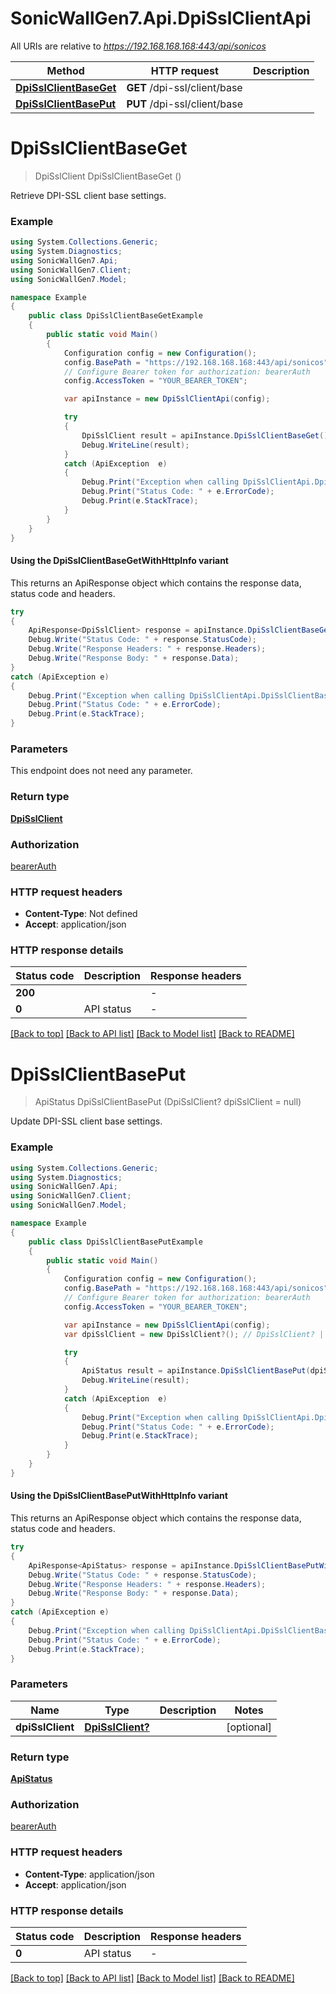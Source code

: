 # SonicWallGen7.Api.DpiSslClientApi

All URIs are relative to *https://192.168.168.168:443/api/sonicos*

| Method | HTTP request | Description |
|--------|--------------|-------------|
| [**DpiSslClientBaseGet**](DpiSslClientApi.md#dpisslclientbaseget) | **GET** /dpi-ssl/client/base |  |
| [**DpiSslClientBasePut**](DpiSslClientApi.md#dpisslclientbaseput) | **PUT** /dpi-ssl/client/base |  |

<a id="dpisslclientbaseget"></a>
# **DpiSslClientBaseGet**
> DpiSslClient DpiSslClientBaseGet ()



Retrieve DPI-SSL client base settings.

### Example
```csharp
using System.Collections.Generic;
using System.Diagnostics;
using SonicWallGen7.Api;
using SonicWallGen7.Client;
using SonicWallGen7.Model;

namespace Example
{
    public class DpiSslClientBaseGetExample
    {
        public static void Main()
        {
            Configuration config = new Configuration();
            config.BasePath = "https://192.168.168.168:443/api/sonicos";
            // Configure Bearer token for authorization: bearerAuth
            config.AccessToken = "YOUR_BEARER_TOKEN";

            var apiInstance = new DpiSslClientApi(config);

            try
            {
                DpiSslClient result = apiInstance.DpiSslClientBaseGet();
                Debug.WriteLine(result);
            }
            catch (ApiException  e)
            {
                Debug.Print("Exception when calling DpiSslClientApi.DpiSslClientBaseGet: " + e.Message);
                Debug.Print("Status Code: " + e.ErrorCode);
                Debug.Print(e.StackTrace);
            }
        }
    }
}
```

#### Using the DpiSslClientBaseGetWithHttpInfo variant
This returns an ApiResponse object which contains the response data, status code and headers.

```csharp
try
{
    ApiResponse<DpiSslClient> response = apiInstance.DpiSslClientBaseGetWithHttpInfo();
    Debug.Write("Status Code: " + response.StatusCode);
    Debug.Write("Response Headers: " + response.Headers);
    Debug.Write("Response Body: " + response.Data);
}
catch (ApiException e)
{
    Debug.Print("Exception when calling DpiSslClientApi.DpiSslClientBaseGetWithHttpInfo: " + e.Message);
    Debug.Print("Status Code: " + e.ErrorCode);
    Debug.Print(e.StackTrace);
}
```

### Parameters
This endpoint does not need any parameter.
### Return type

[**DpiSslClient**](DpiSslClient.md)

### Authorization

[bearerAuth](../README.md#bearerAuth)

### HTTP request headers

 - **Content-Type**: Not defined
 - **Accept**: application/json


### HTTP response details
| Status code | Description | Response headers |
|-------------|-------------|------------------|
| **200** |  |  -  |
| **0** | API status |  -  |

[[Back to top]](#) [[Back to API list]](../README.md#documentation-for-api-endpoints) [[Back to Model list]](../README.md#documentation-for-models) [[Back to README]](../README.md)

<a id="dpisslclientbaseput"></a>
# **DpiSslClientBasePut**
> ApiStatus DpiSslClientBasePut (DpiSslClient? dpiSslClient = null)



Update DPI-SSL client base settings.

### Example
```csharp
using System.Collections.Generic;
using System.Diagnostics;
using SonicWallGen7.Api;
using SonicWallGen7.Client;
using SonicWallGen7.Model;

namespace Example
{
    public class DpiSslClientBasePutExample
    {
        public static void Main()
        {
            Configuration config = new Configuration();
            config.BasePath = "https://192.168.168.168:443/api/sonicos";
            // Configure Bearer token for authorization: bearerAuth
            config.AccessToken = "YOUR_BEARER_TOKEN";

            var apiInstance = new DpiSslClientApi(config);
            var dpiSslClient = new DpiSslClient?(); // DpiSslClient? |  (optional) 

            try
            {
                ApiStatus result = apiInstance.DpiSslClientBasePut(dpiSslClient);
                Debug.WriteLine(result);
            }
            catch (ApiException  e)
            {
                Debug.Print("Exception when calling DpiSslClientApi.DpiSslClientBasePut: " + e.Message);
                Debug.Print("Status Code: " + e.ErrorCode);
                Debug.Print(e.StackTrace);
            }
        }
    }
}
```

#### Using the DpiSslClientBasePutWithHttpInfo variant
This returns an ApiResponse object which contains the response data, status code and headers.

```csharp
try
{
    ApiResponse<ApiStatus> response = apiInstance.DpiSslClientBasePutWithHttpInfo(dpiSslClient);
    Debug.Write("Status Code: " + response.StatusCode);
    Debug.Write("Response Headers: " + response.Headers);
    Debug.Write("Response Body: " + response.Data);
}
catch (ApiException e)
{
    Debug.Print("Exception when calling DpiSslClientApi.DpiSslClientBasePutWithHttpInfo: " + e.Message);
    Debug.Print("Status Code: " + e.ErrorCode);
    Debug.Print(e.StackTrace);
}
```

### Parameters

| Name | Type | Description | Notes |
|------|------|-------------|-------|
| **dpiSslClient** | [**DpiSslClient?**](DpiSslClient?.md) |  | [optional]  |

### Return type

[**ApiStatus**](ApiStatus.md)

### Authorization

[bearerAuth](../README.md#bearerAuth)

### HTTP request headers

 - **Content-Type**: application/json
 - **Accept**: application/json


### HTTP response details
| Status code | Description | Response headers |
|-------------|-------------|------------------|
| **0** | API status |  -  |

[[Back to top]](#) [[Back to API list]](../README.md#documentation-for-api-endpoints) [[Back to Model list]](../README.md#documentation-for-models) [[Back to README]](../README.md)

